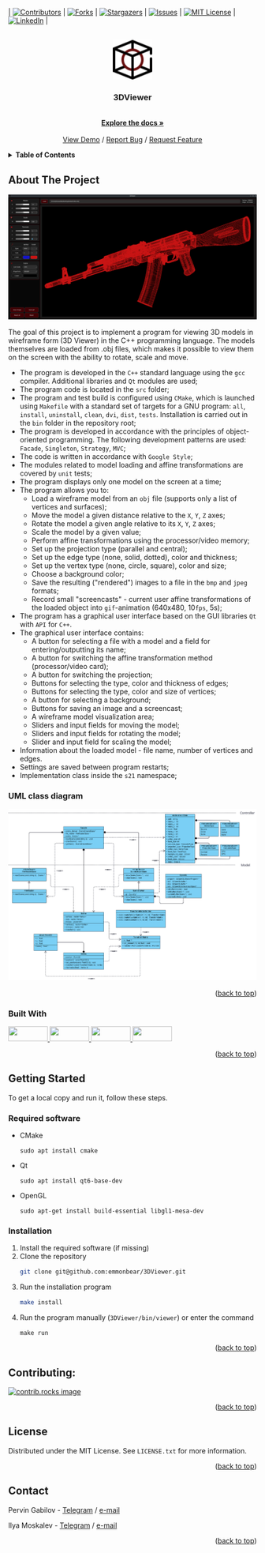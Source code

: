 <a id="readme-top"></a>

 | [![Contributors][contributors-shield]][contributors-url] | [![Forks][forks-shield]][forks-url] | [![Stargazers][stars-shield]][stars-url] | [![Issues][issues-shield]][issues-url] | [![MIT License][license-shield]][license-url] | [![LinkedIn][linkedin-shield]][linkedin-url] |

<br />
<div align="center">
  <a href="https://github.com/emmonbear/3DViewer">
    <img src="./misc/images/logo.png" alt="Logo" width="80" height="80">
  </a>

  <h3 align="center">3DViewer</h3>

  <p align="center">
    <br />
    <a href="https://github.com/emmonbear/3DViewer"><strong>Explore the docs »</strong></a>
    <br />
    <br />
    <a href="https://github.com/emmonbear/3DViewer">View Demo</a>
    /
    <a href="https://github.com/emmonbear/3DViewer/issues/new?labels=bug&template=bug-report---.md">Report Bug</a>
    /
    <a href="https://github.com/emmonbear/3DViewer/issues/new?labels=enhancement&template=feature-request---.md">Request Feature</a>
  </p>
</div>


<details>
  <summary><strong>Table of Contents</strong></summary>
  <ol>
    <li>
      <a href="#about-the-project">About The Project</a>
      <ul>
        <li><a href="#uml-class-diagram">UML class diagram</a></li>
        <li><a href="#built-with">Built With</a></li>
      </ul>
    </li>
    <li>
      <a href="#getting-started">Getting Started</a>
      <ul>
        <li><a href="#required-software">Required software</a></li>
        <li><a href="#installation">Installation</a></li>
      </ul>
    </li>
    <li><a href="#contributing">Contributing</a></li>
    <li><a href="#license">License</a></li>
    <li><a href="#contact">Contact</a></li>
  </ol>
</details>


## About The Project

![Appearance](./misc/images/program.png) <br>

The goal of this project is to implement a program for viewing 3D models in wireframe form (3D Viewer) in the C++ programming language. The models themselves are loaded from .obj files, which makes it possible to view them on the screen with the ability to rotate, scale and move.

- The program is developed in the `C++` standard language using the `gcc` compiler. Additional libraries and `Qt` modules are used;
- The program code is located in the `src` folder;
- The program and test build is configured using `CMake`, which is launched using `Makefile` with a standard set of targets for a GNU program: `all`, `install`, `uninstall`, `clean`, `dvi`, `dist`, `tests`. Installation is carried out in the `bin` folder in the repository root;
- The program is developed in accordance with the principles of object-oriented programming. The following development patterns are used: `Facade`, `Singleton`, `Strategy`, `MVC`;
- The code is written in accordance with `Google Style`;
- The modules related to model loading and affine transformations are covered by `unit` tests;
- The program displays only one model on the screen at a time;
- The program allows you to:
    - Load a wireframe model from an `obj` file (supports only a list of vertices and surfaces);
    - Move the model a given distance relative to the `X`, `Y`, `Z` axes;
    - Rotate the model a given angle relative to its `X`, `Y`, `Z` axes;
    - Scale the model by a given value;
    - Perform affine transformations using the processor/video memory;
    - Set up the projection type (parallel and central);
    - Set up the edge type (none, solid, dotted), color and thickness;
    - Set up the vertex type (none, circle, square), color and size;
    - Choose a background color;
    - Save the resulting ("rendered") images to a file in the `bmp` and `jpeg` formats;
    - Record small "screencasts" - current user affine transformations of the loaded object into `gif`-animation (640x480, 10`fps`, 5s);
- The program has a graphical user interface based on the GUI libraries `Qt` with `API` for `C++`.
- The graphical user interface contains:
    - A button for selecting a file with a model and a field for entering/outputting its name;
    - A button for switching the affine transformation method (processor/video card);
    - A button for switching the projection;
    - Buttons for selecting the type, color and thickness of edges;
    - Buttons for selecting the type, color and size of vertices;
    - A button for selecting a background;
    - Buttons for saving an image and a screencast;
    - A wireframe model visualization area;
    - Sliders and input fields for moving the model;
    - Sliders and input fields for rotating the model;
    - Slider and input field for scaling the model;
- Information about the loaded model - file name, number of vertices and edges.
- Settings are saved between program restarts;
- Implementation class inside the `s21` namespace;

### UML class diagram

![Appearance](./misc/images/uml_diagram.png) <br>


<p align="right">(<a href="#readme-top">back to top</a>)</p>

### Built With

<p align="center">
  <p>
    <a href="https://www.cplusplus.com/">
      <img src="https://img.shields.io/badge/C%2B%2B-00599C?style=for-the-badge&logo=c%2B%2B&logoColor=white" width="80" height="30">
    </a>
    <a href="https://cmake.org/">
      <img src="https://img.shields.io/badge/CMake-%23008FBA.svg?style=for-the-badge&logo=cmake&logoColor=white" width="80" height="30">
    </a>
    <a href="https://www.qt.io/">
      <img src="https://img.shields.io/badge/Qt-%23217346.svg?style=for-the-badge&logo=Qt&logoColor=white" width="80" height="30">
    </a>
    <a href="https://www.opengl.org/">
      <img src="https://www.opengl.org/img/opengl_logo.jpg" width="80" height="30">
    </a>
  </p>
</p>

<p align="right">(<a href="#readme-top">back to top</a>)</p>


## Getting Started

To get a local copy and run it, follow these steps.

### Required software

* CMake
  ```
  sudo apt install cmake
  ```

* Qt
  ```
  sudo apt install qt6-base-dev
  ```

* OpenGL
  ```
  sudo apt-get install build-essential libgl1-mesa-dev
  ```

### Installation

1. Install the required software (if missing)
2. Clone the repository
    ```sh
    git clone git@github.com:emmonbear/3DViewer.git
    ```
3. Run the installation program
    ```sh
    make install
    ```
4. Run the program manually (`3DViewer/bin/viewer`) or enter the command
    ```
    make run
    ```

<p align="right">(<a href="#readme-top">back to top</a>)</p>


## Contributing:

<a href="https://github.com/emmonbear/3DViewer/graphs/contributors">
  <img src="https://contrib.rocks/image?repo=emmonbear/3DViewer" alt="contrib.rocks image" />
</a>

<p align="right">(<a href="#readme-top">back to top</a>)</p>


## License

Distributed under the MIT License. See `LICENSE.txt` for more information.

<p align="right">(<a href="#readme-top">back to top</a>)</p>


## Contact

Pervin Gabilov - [Telegram](https://t.me/kossadda) / [e-mail](gabiov1997@gmail.com)

Ilya Moskalev  - [Telegram](https://t.me/emmonbea) / [e-mail](moskaleviluak@icloud.com)

<p align="right">(<a href="#readme-top">back to top</a>)</p>



<!-- ССЫЛКИ И ИЗОБРАЖЕНИЯ MARKDOWN -->
[contributors-shield]: https://img.shields.io/github/contributors/emmonbear/3DViewer.svg?style=for-the-badge
[contributors-url]: https://github.com/emmonbear/3DViewer/graphs/contributors
[forks-shield]: https://img.shields.io/github/forks/emmonbear/3DViewer.svg?style=for-the-badge
[forks-url]: https://github.com/emmonbear/3DViewer/network/members
[stars-shield]: https://img.shields.io/github/stars/emmonbear/3DViewer.svg?style=for-the-badge
[stars-url]: https://github.com/emmonbear/3DViewer/stargazers
[issues-shield]: https://img.shields.io/github/issues/emmonbear/3DViewer.svg?style=for-the-badge
[issues-url]: https://github.com/emmonbear/3DViewer/issues
[license-shield]: https://img.shields.io/github/license/emmonbear/3DViewer.svg?style=for-the-badge
[license-url]: https://github.com/emmonbear/3DViewer/blob/master/LICENSE.txt
[linkedin-shield]: https://img.shields.io/badge/-LinkedIn-black.svg?style=for-the-badge&logo=linkedin&colorB=555
[linkedin-url]: https://linkedin.com/in/othneildrew
